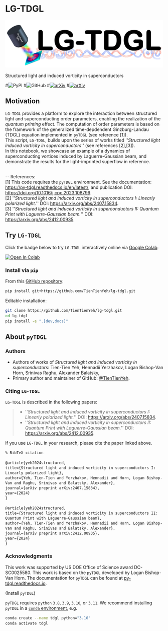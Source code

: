 # LG-TDGL

![testtesttest](docs/logo.png)

Structured light and induced vorticity in superconductors

#![PyPI](https://img.shields.io/pypi/v/tdgl)
#![GitHub](https://img.shields.io/github/license/TienTienYeh/lg-tdgl)
#[![arXiv](https://img.shields.io/badge/arXiv-2407.15834-b31b1b.svg?style=plastic)](https://arxiv.org/abs/2407.15834)
#[![arXiv](https://img.shields.io/badge/arXiv-2412.00935-b31b1b.svg?style=plastic)](https://arxiv.org/abs/2412.00935)

## Motivation

`LG-TDGL` provides a platform to explore the interaction between structured light and superconducting order parameters, enabling the realization of the *quantum printing* effect. The computation of order parameters is based on the framework of the generalized time-depdendent Ginzburg-Landau (TDGL) equation implemented in `pyTDGL` (see reference [1]). <br>
This script, `LG-TDGL`, builds upon the series of works titled ''*Structured light induced vorticity in superconductors*'' (see references [2],[3]). <br>
In this notebook, we showcase an example of a dynamics of superconducting vortices induced by Laguerre-Gaussian beam, and demonstrate the results for the light-imprinted superflow in reference.<br>
<br>

--
References:<br>
[1] This code requires the `pyTDGL` environment. See the documentation: https://py-tdgl.readthedocs.io/en/latest/, and publication DOI: https://doi.org/10.1016/j.cpc.2023.108799. <br>
[2] ''*Structured light and induced vorticity in superconductors I: Linearly polarized light.*'' DOI: https://arxiv.org/abs/2407.15834. <br>
[3] ''*Structured light and induced vorticity in superconductors II: Quantum Print with Laguerre-Gaussian beam.*'' DOI: https://arxiv.org/abs/2412.00935. <br>

## Try `LG-TDGL`

Click the badge below to try `LG-TDGL` interactively online via [Google Colab](https://colab.research.google.com/):

[![Open In Colab](https://colab.research.google.com/assets/colab-badge.svg)](https://colab.research.google.com/github/TienTienYeh/lg-tdgl/blob/main/docs/quickstart.ipynb)


### Install via `pip`

From this [GitHub repository](https://github.com/TienTienYeh/lg-tdgl/):

```bash
pip install git+https://github.com/TienTienYeh/lg-tdgl.git
```

Editable installation:

```bash
git clone https://github.com/TienTienYeh/lg-tdgl.git
cd lg-tdgl
pip install -e ".[dev,docs]"
```
## About `pyTDGL`

### Authors

- Authors of works of *Structured light and induced vorticity in superconductors*: Tien-Tien Yeh, Hennadii Yerzhakov, Logan Bishop-Van Horn, Srinivas Raghu, Alexander Balatsky, 
- Primary author and maintainer of GitHub: [@TienTienYeh](https://github.com/TienTienYeh/).

### Citing `LG-TDGL`

`LG-TDGL` is described in the following papers:

>* ''*Structured light and induced vorticity in superconductors I: Linearly polarized light.*'' DOI: https://arxiv.org/abs/2407.15834. 
>* ''*Structured light and induced vorticity in superconductors II: Quantum Print with Laguerre-Gaussian beam.*'' DOI: https://arxiv.org/abs/2412.00935. 

If you use `LG-TDGL` in your research, please cite the paper linked above.

    % BibTeX citation

    @article{yeh2024structured,
    title={Structured light and induced vorticity in superconductors I: Linearly polarized light},
    author={Yeh, Tien-Tien and Yerzhakov, Hennadii and Horn, Logan Bishop-Van and Raghu, Srinivas and Balatsky, Alexander},
    journal={arXiv preprint arXiv:2407.15834},
    year={2024}
    }
    
    @article{yeh2024structured,
    title={Structured light and induced vorticity in superconductors II: Quantum Print with Laguerre-Gaussian beam},
    author={Yeh, Tien-Tien and Yerzhakov, Hennadii and Horn, Logan Bishop-Van and Raghu, Srinivas and Balatsky, Alexander},
    journal={arXiv preprint arXiv:2412.00935},
    year={2024}
    }


### Acknowledgments

This work was supported by US DOE Office of Science award DC-SC0025580.
This work is based on the `pyTDGL` developed by Logan Bishop-Van Horn.
The documentation for `pyTDGL` can be found at [py-tdgl.readthedocs.io](https://py-tdgl.readthedocs.io/en/latest/).

(Install `pyTDGL`)

`pyTDGL` requires `python` `3.8`, `3.9`, `3.10`, or `3.11`. We recommend installing `pyTDGL` in a [`conda` environment](https://conda.io/projects/conda/en/latest/user-guide/tasks/manage-environments.html), e.g.

```bash
conda create --name tdgl python="3.10"
conda activate tdgl
```



